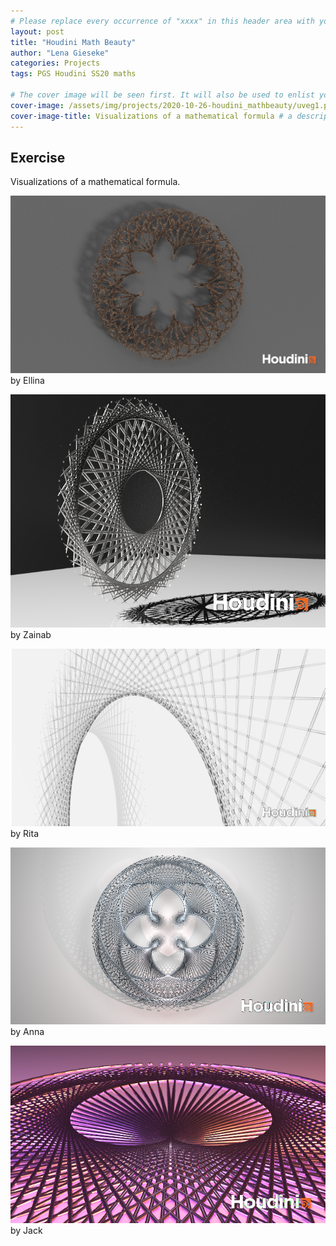 ```yaml
---
# Please replace every occurrence of "xxxx" in this header area with your personal information.
layout: post
title: "Houdini Math Beauty"
author: "Lena Gieseke"
categories: Projects
tags: PGS Houdini SS20 maths

# The cover image will be seen first. It will also be used to enlist your project amonst others.
cover-image: /assets/img/projects/2020-10-26-houdini_mathbeauty/uveg1.png # choose your desired image file format — must be supported by web browsers — only one
cover-image-title: Visualizations of a mathematical formula # a descriptive title for the image
---
```


## Exercise

Visualizations of a mathematical formula.

![pgs_ss20_tutorial_02_nurmukhametova_01](/assets/img/projects/2020-10-26-houdini_mathbeauty/pgs_ss20_tutorial_02_nurmukhametova_01.png)  
by Ellina

![pgs_ss20_tutorial_01_tariq_2](/assets/img/projects/2020-10-26-houdini_mathbeauty/pgs_ss20_tutorial_01_tariq_2.png)  
by Zainab

![uveg1](/assets/img/projects/2020-10-26-houdini_mathbeauty/uveg1.png)  
by Rita

![pgs_ss20_tutorial_02_eschenbacher_01](/assets/img/projects/2020-10-26-houdini_mathbeauty/pgs_ss20_tutorial_02_eschenbacher_01.png)  
by Anna

![02](/assets/img/projects/2020-10-26-houdini_mathbeauty/02.png)  
by Jack

